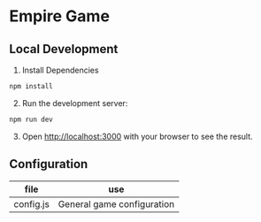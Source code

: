 # Empire Game

## Local Development

1. Install Dependencies

```bash
npm install
```

2. Run the development server:

```bash
npm run dev
```

3. Open [http://localhost:3000](http://localhost:3000) with your browser to see the result.

## Configuration

| file      | use                        |
| --------- | -------------------------- |
| config.js | General game configuration |
